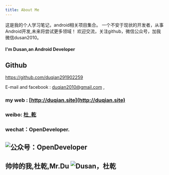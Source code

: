 ```yaml
---
title: About Me
---
```


这是我的个人学习笔记，android相关项目集合。
一个不安于现状的开发者，从事Android开发,未来将尝试更多领域！
欢迎交流，关注github，微信公众号，加我微信dusan2010。

#### I'm Dusan,an Android Developer

## Github
https://github.com/duqian291902259

E-mail and facebook :  duqian2010@gmail.com , 
### my web : [http://duqian.site](http://duqian.site)
### weibo: [杜_乾](http://weibo.com/2876301234)
### wechat：OpenDeveloper.

![公众号：OpenDeveloper](http://img.blog.csdn.net/20160615160100321)
---
帅帅的我,杜乾,Mr.Du
![Dusan，杜乾](http://img.blog.csdn.net/20160615160152852)
---


<!-- more -->
